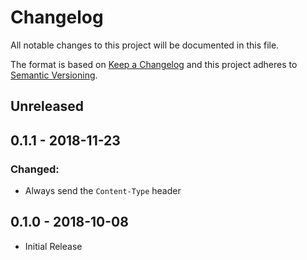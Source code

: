 # Changelog

All notable changes to this project will be documented in this file.

The format is based on [Keep a Changelog](http://keepachangelog.com/en/1.0.0/)
and this project adheres to [Semantic Versioning](http://semver.org/spec/v2.0.0.html).

## Unreleased

## 0.1.1 - 2018-11-23

### Changed:
- Always send the `Content-Type` header

## 0.1.0 - 2018-10-08
- Initial Release
